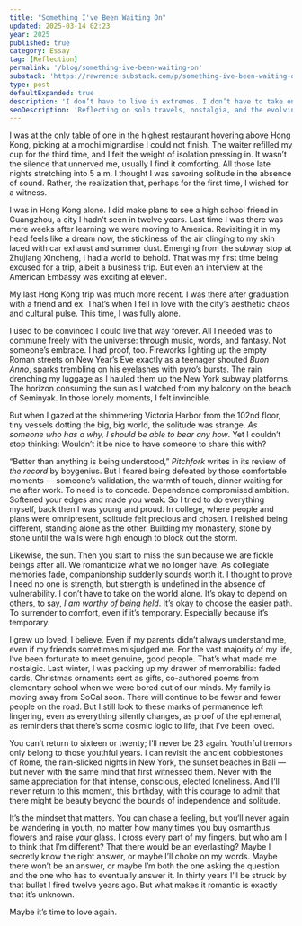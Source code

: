 ```yaml
---
title: "Something I've Been Waiting On"
updated: 2025-03-14 02:23
year: 2025
published: true
category: Essay
tag: [Reflection]
permalink: '/blog/something-ive-been-waiting-on'
substack: 'https://rawrence.substack.com/p/something-ive-been-waiting-on'
type: post
defaultExpanded: true
description: 'I don’t have to live in extremes. I don’t have to take on the world alone. It’s okay to depend on others, to say, I am worthy of being held. It’s okay to choose the easier path. To surrender to comfort, even if it’s temporary. Especially because it’s temporary.'
seoDescription: 'Reflecting on solo travels, nostalgia, and the evolving meaning of solitude, connection, and self-worth at 24. A personal essay on loneliness, companionship, and what it means to love.'
---
```


I was at the only table of one in the highest restaurant hovering above Hong Kong, picking at a mochi mignardise I could not finish. The waiter refilled my cup for the third time, and I felt the weight of isolation pressing in. It wasn’t the silence that unnerved me, usually I find it comforting. All those late nights stretching into 5 a.m. I thought I was savoring solitude in the absence of sound. Rather, the realization that, perhaps for the first time, I wished for a witness.

I was in Hong Kong alone. I did make plans to see a high school friend in Guangzhou, a city I hadn’t seen in twelve years. Last time I was there was mere weeks after learning we were moving to America. Revisiting it in my head feels like a dream now, the stickiness of the air clinging to my skin laced with car exhaust and summer dust. Emerging from the subway stop at Zhujiang Xincheng, I had a world to behold. That was my first time being excused for a trip, albeit a business trip. But even an interview at the American Embassy was exciting at eleven.

My last Hong Kong trip was much more recent. I was there after graduation with a friend and ex. That’s when I fell in love with the city’s aesthetic chaos and cultural pulse. This time, I was fully alone.

I used to be convinced I could live that way forever. All I needed was to commune freely with the universe: through music, words, and fantasy. Not someone’s embrace. I had proof, too. Fireworks lighting up the empty Roman streets on New Year’s Eve exactly as a teenager shouted _Buon Anno_, sparks trembling on his eyelashes with pyro’s bursts. The rain drenching my luggage as I hauled them up the New York subway platforms. The horizon consuming the sun as I watched from my balcony on the beach of Seminyak. In those lonely moments, I felt invincible.

But when I gazed at the shimmering Victoria Harbor from the 102nd floor, tiny vessels dotting the big, big world, the solitude was strange. _As someone who has a why, I should be able to bear any how_. Yet I couldn’t stop thinking: Wouldn’t it be nice to have someone to share this with?

“Better than anything is being understood,” _Pitchfork_ writes in its review of _the record_ by boygenius. But I feared being defeated by those comfortable moments — someone’s validation, the warmth of touch, dinner waiting for me after work. To need is to concede. Dependence compromised ambition. Softened your edges and made you weak. So I tried to do everything myself, back then I was young and proud. In college, where people and plans were omnipresent, solitude felt precious and chosen. I relished being different, standing alone as the other. Building my monastery, stone by stone until the walls were high enough to block out the storm.

Likewise, the sun. Then you start to miss the sun because we are fickle beings after all. We romanticize what we no longer have. As collegiate memories fade, companionship suddenly sounds worth it. I thought to prove I need no one is strength, but strength is undefined in the absence of vulnerability. I don’t have to take on the world alone. It’s okay to depend on others, to say, _I am worthy of being held_. It’s okay to choose the easier path. To surrender to comfort, even if it’s temporary. Especially because it’s temporary.

I grew up loved, I believe. Even if my parents didn’t always understand me, even if my friends sometimes misjudged me. For the vast majority of my life, I’ve been fortunate to meet genuine, good people. That’s what made me nostalgic. Last winter, I was packing up my drawer of memorabilia: faded cards, Christmas ornaments sent as gifts, co-authored poems from elementary school when we were bored out of our minds. My family is moving away from SoCal soon. There will continue to be fewer and fewer people on the road. But I still look to these marks of permanence left lingering, even as everything silently changes, as proof of the ephemeral, as reminders that there’s some cosmic logic to life, that I’ve been loved.

You can’t return to sixteen or twenty; I’ll never be 23 again. Youthful tremors only belong to those youthful years. I can revisit the ancient cobblestones of Rome, the rain-slicked nights in New York, the sunset beaches in Bali — but never with the same mind that first witnessed them. Never with the same appreciation for that intense, conscious, elected loneliness. And I’ll never return to this moment, this birthday, with this courage to admit that there might be beauty beyond the bounds of independence and solitude.

It’s the mindset that matters. You can chase a feeling, but you‘ll never again be wandering in youth, no matter how many times you buy osmanthus flowers and raise your glass. I cross every part of my fingers, but who am I to think that I’m different? That there would be an everlasting? Maybe I secretly know the right answer, or maybe I’ll choke on my words. Maybe there won’t be an answer, or maybe I’m both the one asking the question and the one who has to eventually answer it. In thirty years I’ll be struck by that bullet I fired twelve years ago. But what makes it romantic is exactly that it’s unknown.

Maybe it’s time to love again.
